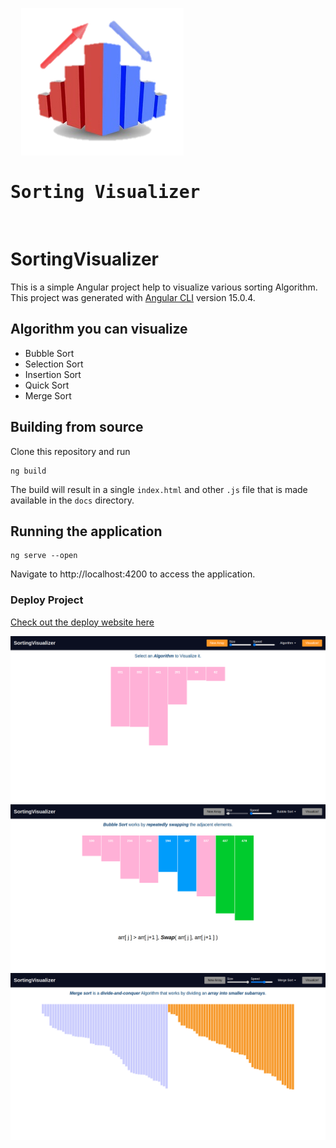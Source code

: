 <pre>
  <img src="images/icon.png"> <h1>Sorting Visualizer</h1>
</pre>

# SortingVisualizer

This is a simple Angular project help to visualize various sorting Algorithm.
This project was generated with [Angular CLI](https://github.com/angular/angular-cli) version 15.0.4.


## Algorithm you can visualize

- Bubble Sort 
- Selection Sort
- Insertion Sort
- Quick Sort
- Merge Sort

## Building from source

Clone this repository and run

```
ng build
```

The build will result in a single `index.html` and other `.js`  file that is made available in the `docs` directory.


## Running the application

```
ng serve --open
```

Navigate to http://localhost:4200 to access the application.

### Deploy Project <br/>

[Check out the deploy website here](https://manishdait.github.io/Sorting-Visualizer/)

<img src="images/img1.png"> <br/>
<img src="images/img2.png"> <br/>
<img src="images/img3.png"> <br/>
